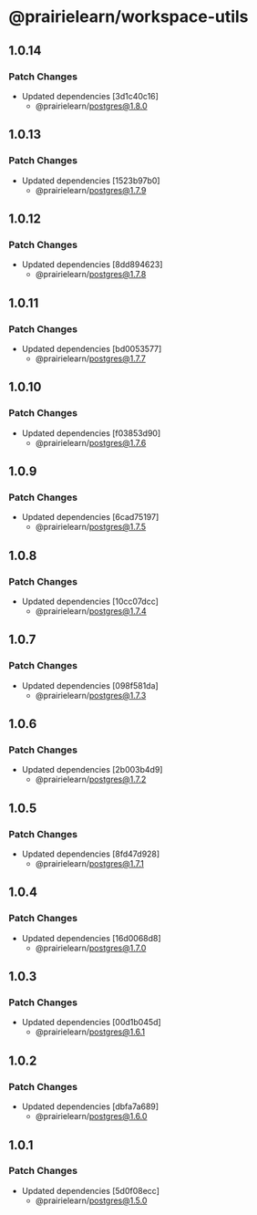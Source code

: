 # @prairielearn/workspace-utils

## 1.0.14

### Patch Changes

- Updated dependencies [3d1c40c16]
  - @prairielearn/postgres@1.8.0

## 1.0.13

### Patch Changes

- Updated dependencies [1523b97b0]
  - @prairielearn/postgres@1.7.9

## 1.0.12

### Patch Changes

- Updated dependencies [8dd894623]
  - @prairielearn/postgres@1.7.8

## 1.0.11

### Patch Changes

- Updated dependencies [bd0053577]
  - @prairielearn/postgres@1.7.7

## 1.0.10

### Patch Changes

- Updated dependencies [f03853d90]
  - @prairielearn/postgres@1.7.6

## 1.0.9

### Patch Changes

- Updated dependencies [6cad75197]
  - @prairielearn/postgres@1.7.5

## 1.0.8

### Patch Changes

- Updated dependencies [10cc07dcc]
  - @prairielearn/postgres@1.7.4

## 1.0.7

### Patch Changes

- Updated dependencies [098f581da]
  - @prairielearn/postgres@1.7.3

## 1.0.6

### Patch Changes

- Updated dependencies [2b003b4d9]
  - @prairielearn/postgres@1.7.2

## 1.0.5

### Patch Changes

- Updated dependencies [8fd47d928]
  - @prairielearn/postgres@1.7.1

## 1.0.4

### Patch Changes

- Updated dependencies [16d0068d8]
  - @prairielearn/postgres@1.7.0

## 1.0.3

### Patch Changes

- Updated dependencies [00d1b045d]
  - @prairielearn/postgres@1.6.1

## 1.0.2

### Patch Changes

- Updated dependencies [dbfa7a689]
  - @prairielearn/postgres@1.6.0

## 1.0.1

### Patch Changes

- Updated dependencies [5d0f08ecc]
  - @prairielearn/postgres@1.5.0
